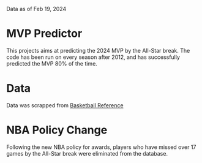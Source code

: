 Data as of Feb 19, 2024

# **MVP Predictor** 

This projects aims at predicting the 2024 MVP by the All-Star break. The code has been run on every season after 2012, and has successfully predicted the MVP 80% of the time. 

# **Data**

Data was scrapped from [Basketball Reference](https://www.basketball-reference.com/)

# **NBA Policy Change** 

Following the new NBA policy for awards, players who have missed over 17 games by the All-Star break were eliminated from the database. 
